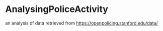 # AnalysingPoliceActivity
an analysis of data retrieved from https://openpolicing.stanford.edu/data/
